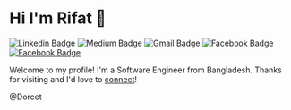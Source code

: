 # Hi I'm Rifat 👋
[![Linkedin Badge](https://img.shields.io/badge/-GonEbal80-blue?style=flat&logo=Linkedin&logoColor=white&link=https://www.linkedin.com/in/GonEbal80/)](https://www.linkedin.com/in/GonEbal80/)
[![Medium Badge](https://img.shields.io/badge/-@__GonEbal8095-000000?style=flat&labelColor=000000&logo=Medium&link=https://medium.com/@_GonEbal8095)](https://medium.com/@_GonEbal8095)
[![Gmail Badge](https://img.shields.io/badge/-GonEbal8095-c14438?style=flat&logo=Gmail&logoColor=white&link=mailto:GonEbal8095@gmail.com)](mailto:GonEbal8095@gmail.com)
[![Facebook Badge](https://img.shields.io/badge/-GonEbal80cse-%231877F2.svg?&style=flat-square&logo=facebook&logoColor=white&link=https://www.facebook.com/GonEbal80cse)](https://www.facebook.com/GonEbal80cse)
[![Facebook Badge](https://img.shields.io/badge/-GonEbal80.github.io-%231877F2.svg?&style=flat-square&logoColor=white&link=https://GonEbal80.github.io/)](https://GonEbal80.github.io/)

Welcome to my profile! I'm a Software Engineer from Bangladesh. Thanks for visiting and I'd love to [connect](https://www.linkedin.com/in/GonEbal80/)!


 @Dorcet 
